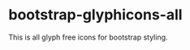 bootstrap-glyphicons-all
=======================

This is all glyph free icons for bootstrap styling.
